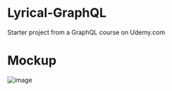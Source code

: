 # Lyrical-GraphQL

Starter project from a GraphQL course on Udemy.com

# Mockup

![image](https://user-images.githubusercontent.com/16644017/96396986-77db6180-1203-11eb-9109-d571f3132c1c.png)
